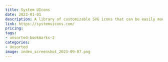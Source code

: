 ```yaml
---
title: System UIcons
date: 2023-01-01
description: A library of customizable SVG icons that can be easily modified to fit the design needs of your project.
link: https://systemuicons.com/
pricing: 
tags: 
- unsorted-bookmarks-2 
categories: 
- Unsorted 
image: index_screenshot_2023-09-07.png
---
```

